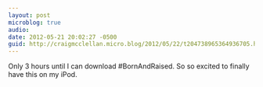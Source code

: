```yaml
---
layout: post
microblog: true
audio: 
date: 2012-05-21 20:02:27 -0500
guid: http://craigmcclellan.micro.blog/2012/05/22/t204738965364936705.html
---
```

Only 3 hours until I can download #BornAndRaised. So so excited to finally have this on my iPod.
